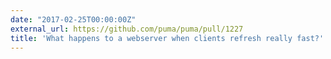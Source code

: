 ```yaml
---
date: "2017-02-25T00:00:00Z"
external_url: https://github.com/puma/puma/pull/1227
title: 'What happens to a webserver when clients refresh really fast?'
---
```

